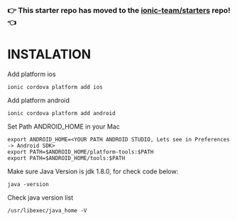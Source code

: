 ### :point_right: This starter repo has moved to the [ionic-team/starters](https://github.com/ionic-team/starters/tree/master/ionic-angular/official/blank) repo! :point_left:

# INSTALATION

Add platform ios
```
ionic cordova platform add ios
```

Add platform android
```
ionic cordova platform add android
```

Set Path ANDROID_HOME in your Mac
```
export ANDROID_HOME=<YOUR PATH ANDROID STUDIO, Lets see in Preferences -> Android SDK>
export PATH=$ANDROID_HOME/platform-tools:$PATH
export PATH=$ANDROID_HOME/tools:$PATH
```

Make sure Java Version is jdk 1.8.0, for check code below:
```
java -version
```

Check java version list
```
/usr/libexec/java_home -V
```
